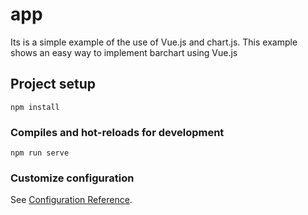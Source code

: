 # app
Its is a simple example of the use of Vue.js and chart.js. This example shows an easy way to implement barchart using Vue.js

## Project setup
```
npm install
```

### Compiles and hot-reloads for development
```
npm run serve
```

### Customize configuration
See [Configuration Reference](https://cli.vuejs.org/config/).
